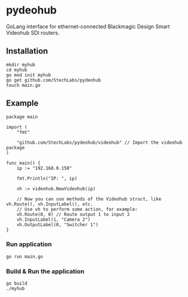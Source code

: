 # pydeohub

GoLang interface for ethernet-connected Blackmagic Design Smart Videohub SDI routers.

## Installation
```
mkdir myhub
cd myhub
go mod init myhub
go get github.com/StechLabs/pydeohub
touch main.go
```

## Example
```golang
package main

import (
	"fmt"

	"github.com/StechLabs/pydeohub/videohub" // Import the videohub package
)

func main() {
	ip := "192.168.0.150"

	fmt.Println("IP: ", ip)

	vh := videohub.NewVideohub(ip)

	// Now you can use methods of the Videohub struct, like vh.Route(), vh.InputLabel(), etc.
	// Use vh to perform some action, for example:
	vh.Route(0, 0) // Route output 1 to input 2
	vh.InputLabel(1, "Camera 2")
	vh.OutputLabel(0, "Switcher 1")
}
```

### Run application
```go run main.go```

### Build & Run the application
```
go build
./myhub
```
